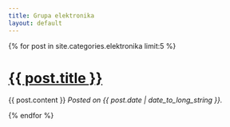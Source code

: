 ```yaml
---
title: Grupa elektronika
layout: default
---
```


{% for post in site.categories.elektronika limit:5 %}
    <h1><a href="{{ post.url }}">{{ post.title }}</a></h1>
    <p>
      {{ post.content }}
      <em>Posted on {{ post.date | date_to_long_string }}.</em>
    </p>
{% endfor %}
